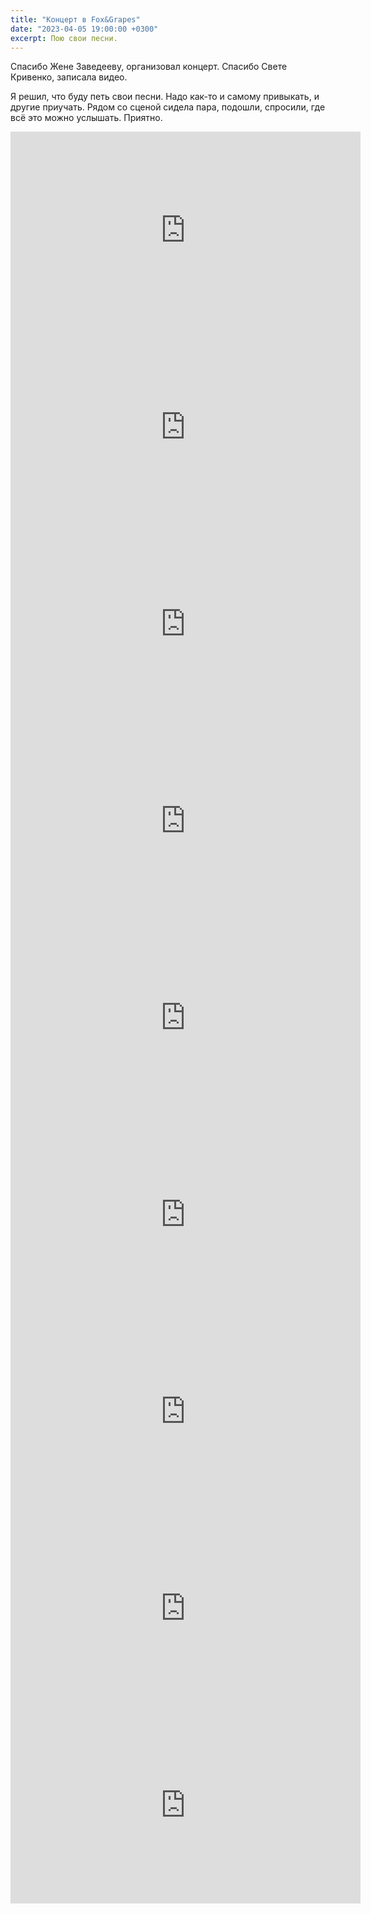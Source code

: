 ```yaml
---
title: "Концерт в Fox&Grapes"
date: "2023-04-05 19:00:00 +0300"
excerpt: Пою свои песни.
---
```


Спасибо Жене Заведееву, организовал концерт. Спасибо Свете Кривенко, записала видео.

Я решил, что буду петь свои песни. Надо как-то и самому привыкать, и другие приучать. Рядом со сценой сидела пара, подошли, спросили, где всё это можно услышать. Приятно.

<div class="video-wrapper">
    <iframe width="560" height="315" src="https://www.youtube.com/embed/84mhNMXJI1w" title="YouTube video player" frameborder="0" allow="accelerometer; autoplay; clipboard-write; encrypted-media; gyroscope; picture-in-picture; web-share" allowfullscreen></iframe>
</div>

<div class="video-wrapper">
    <iframe width="560" height="315" src="https://www.youtube.com/embed/znMOQz3PvgY" title="YouTube video player" frameborder="0" allow="accelerometer; autoplay; clipboard-write; encrypted-media; gyroscope; picture-in-picture; web-share" allowfullscreen></iframe>
</div>

<div class="video-wrapper">
    <iframe width="560" height="315" src="https://www.youtube.com/embed/D1Wz5XG4ttU" title="YouTube video player" frameborder="0" allow="accelerometer; autoplay; clipboard-write; encrypted-media; gyroscope; picture-in-picture; web-share" allowfullscreen></iframe>
</div>

<div class="video-wrapper">
    <iframe width="560" height="315" src="https://www.youtube.com/embed/TnOXEytrBNM" title="YouTube video player" frameborder="0" allow="accelerometer; autoplay; clipboard-write; encrypted-media; gyroscope; picture-in-picture; web-share" allowfullscreen></iframe>
</div>

<div class="video-wrapper">
    <iframe width="560" height="315" src="https://www.youtube.com/embed/5WlGVoXkr7s" title="YouTube video player" frameborder="0" allow="accelerometer; autoplay; clipboard-write; encrypted-media; gyroscope; picture-in-picture; web-share" allowfullscreen></iframe>
</div>

<div class="video-wrapper">
    <iframe width="560" height="315" src="https://www.youtube.com/embed/zZOpcEGlDbs" title="YouTube video player" frameborder="0" allow="accelerometer; autoplay; clipboard-write; encrypted-media; gyroscope; picture-in-picture; web-share" allowfullscreen></iframe>
</div>

<div class="video-wrapper">
    <iframe width="560" height="315" src="https://www.youtube.com/embed/3eHf6gZtpRw" title="YouTube video player" frameborder="0" allow="accelerometer; autoplay; clipboard-write; encrypted-media; gyroscope; picture-in-picture; web-share" allowfullscreen></iframe>
</div>

<div class="video-wrapper">
    <iframe width="560" height="315" src="https://www.youtube.com/embed/zfLpZ9Y8d70" title="YouTube video player" frameborder="0" allow="accelerometer; autoplay; clipboard-write; encrypted-media; gyroscope; picture-in-picture; web-share" allowfullscreen></iframe>
</div>

<div class="video-wrapper">
    <iframe width="560" height="315" src="https://www.youtube.com/embed/mt9wm-B4Tng" title="YouTube video player" frameborder="0" allow="accelerometer; autoplay; clipboard-write; encrypted-media; gyroscope; picture-in-picture; web-share" allowfullscreen></iframe>
</div>
